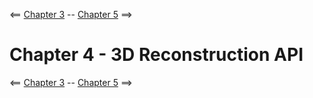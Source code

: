 <== [Chapter 3](./Chapter_03.md) -- [Chapter 5](./Chapter_05.md) ==>

# Chapter 4 - 3D Reconstruction API

<== [Chapter 3](./Chapter_03.md) -- [Chapter 5](./Chapter_05.md) ==>